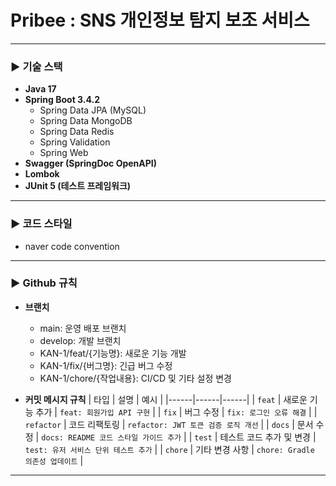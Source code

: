 # Pribee : SNS 개인정보 탐지 보조 서비스

---

### ▶️ 기술 스택

- **Java 17**
- **Spring Boot 3.4.2**
    - Spring Data JPA (MySQL)
    - Spring Data MongoDB
    - Spring Data Redis
    - Spring Validation
    - Spring Web
- **Swagger (SpringDoc OpenAPI)**
- **Lombok**
- **JUnit 5 (테스트 프레임워크)**

---

### ▶️ 코드 스타일

- naver code convention

---

### ▶️ Github 규칙

- **브랜치**
    - main: 운영 배포 브랜치
    - develop: 개발 브랜치
    - KAN-1/feat/{기능명}: 새로운 기능 개발
    - KAN-1/fix/{버그명}: 긴급 버그 수정
    - KAN-1/chore/{작업내용}: CI/CD 및 기타 설정 변경

- **커밋 메시지 규칙**
  | 타입 | 설명 | 예시 |
  |------|------|------|
  | `feat` | 새로운 기능 추가 | `feat: 회원가입 API 구현` |
  | `fix` | 버그 수정 | `fix: 로그인 오류 해결` |
  | `refactor` | 코드 리팩토링 | `refactor: JWT 토큰 검증 로직 개선` |
  | `docs` | 문서 수정 | `docs: README 코드 스타일 가이드 추가` |
  | `test` | 테스트 코드 추가 및 변경 | `test: 유저 서비스 단위 테스트 추가` |
  | `chore` | 기타 변경 사항 | `chore: Gradle 의존성 업데이트` |

---

